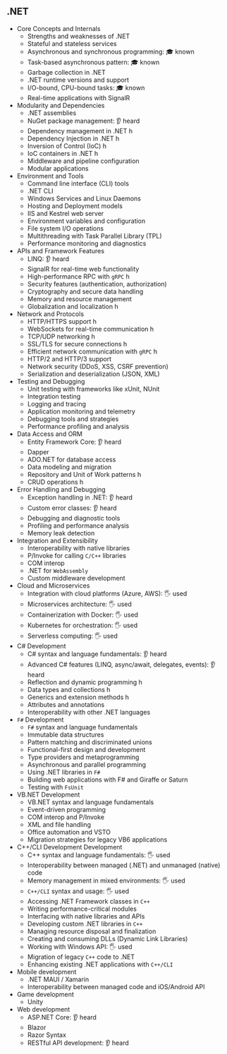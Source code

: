 ## .NET

- Core Concepts and Internals
  - Strengths and weaknesses of .NET
  - Stateful and stateless services
  - Asynchronous and synchronous programming: 🎓 known
  - Task-based asynchronous pattern: 🎓 known
  - Garbage collection in .NET
  - .NET runtime versions and support
  - I/O-bound, CPU-bound tasks: 🎓 known
  - Real-time applications with SignalR
- Modularity and Dependencies
  - .NET assemblies
  - NuGet package management: 👂 heard
  - Dependency management in .NET h
  - Dependency Injection in .NET h
  - Inversion of Control (IoC) h
  - IoC containers in .NET h
  - Middleware and pipeline configuration
  - Modular applications
- Environment and Tools
  - Command line interface (CLI) tools
  - .NET CLI
  - Windows Services and Linux Daemons
  - Hosting and Deployment models
  - IIS and Kestrel web server
  - Environment variables and configuration
  - File system I/O operations
  - Multithreading with Task Parallel Library (TPL)
  - Performance monitoring and diagnostics
- APIs and Framework Features
  - LINQ: 👂 heard
  - SignalR for real-time web functionality
  - High-performance RPC with `gRPC` h
  - Security features (authentication, authorization)
  - Cryptography and secure data handling
  - Memory and resource management
  - Globalization and localization h
- Network and Protocols
  - HTTP/HTTPS support h
  - WebSockets for real-time communication h
  - TCP/UDP networking h
  - SSL/TLS for secure connections h
  - Efficient network communication with `gRPC` h
  - HTTP/2 and HTTP/3 support
  - Network security (DDoS, XSS, CSRF prevention)
  - Serialization and deserialization (JSON, XML)
- Testing and Debugging
  - Unit testing with frameworks like xUnit, NUnit
  - Integration testing
  - Logging and tracing
  - Application monitoring and telemetry
  - Debugging tools and strategies
  - Performance profiling and analysis
- Data Access and ORM
  - Entity Framework Core: 👂 heard
  - Dapper
  - ADO.NET for database access
  - Data modeling and migration
  - Repository and Unit of Work patterns h
  - CRUD operations h
- Error Handling and Debugging
  - Exception handling in .NET: 👂 heard
  - Custom error classes: 👂 heard
  - Debugging and diagnostic tools
  - Profiling and performance analysis
  - Memory leak detection
- Integration and Extensibility
  - Interoperability with native libraries
  - P/Invoke for calling `C/C++` libraries
  - COM interop
  - .NET for `WebAssembly`
  - Custom middleware development
- Cloud and Microservices
  - Integration with cloud platforms (Azure, AWS): 🖐️ used
  - Microservices architecture: 🖐️ used
  - Containerization with Docker: 🖐️ used
  - Kubernetes for orchestration: 🖐️ used
  - Serverless computing: 🖐️ used
- C# Development
  - C# syntax and language fundamentals: 👂 heard
  - Advanced C# features (LINQ, async/await, delegates, events): 👂 heard
  - Reflection and dynamic programming h
  - Data types and collections h
  - Generics and extension methods h
  - Attributes and annotations
  - Interoperability with other .NET languages
- `F#` Development
  - `F#` syntax and language fundamentals
  - Immutable data structures
  - Pattern matching and discriminated unions
  - Functional-first design and development
  - Type providers and metaprogramming
  - Asynchronous and parallel programming
  - Using .NET libraries in `F#`
  - Building web applications with F# and Giraffe or Saturn
  - Testing with `FsUnit`
- VB.NET Development
  - VB.NET syntax and language fundamentals
  - Event-driven programming
  - COM interop and P/Invoke
  - XML and file handling
  - Office automation and VSTO
  - Migration strategies for legacy VB6 applications
- C++/CLI Development Development
  - C++ syntax and language fundamentals: 🖐️ used
  - Interoperability between managed (.NET) and unmanaged (native) code
  - Memory management in mixed environments: 🖐️ used
  - `C++/CLI` syntax and usage: 🖐️ used
  - Accessing .NET Framework classes in `C++`
  - Writing performance-critical modules
  - Interfacing with native libraries and APIs
  - Developing custom .NET libraries in `C++`
  - Managing resource disposal and finalization
  - Creating and consuming DLLs (Dynamic Link Libraries)
  - Working with Windows API: 🖐️ used
  - Migration of legacy `C++` code to .NET
  - Enhancing existing .NET applications with `C++/CLI`
- Mobile development
  - .NET MAUI / Xamarin
  - Interoperability between managed code and iOS/Android API
- Game development
  - Unity
- Web development
  - ASP.NET Core: 👂 heard
  - Blazor
  - Razor Syntax
  - RESTful API development: 👂 heard
